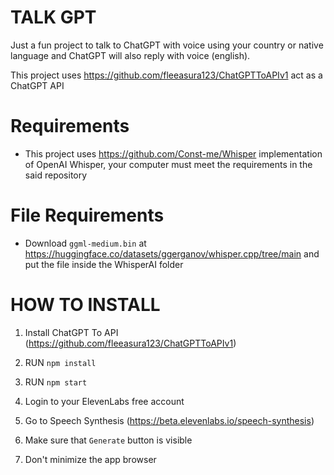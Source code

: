 # TALK GPT
Just a fun project to talk to ChatGPT with voice using your country or native language and ChatGPT will also reply with voice (english).

This project uses https://github.com/fleeasura123/ChatGPTToAPIv1 act as a ChatGPT API

# Requirements
* This project uses https://github.com/Const-me/Whisper implementation of OpenAI Whisper, your computer must meet the requirements in the said repository

# File Requirements
* Download ```ggml-medium.bin``` at https://huggingface.co/datasets/ggerganov/whisper.cpp/tree/main and put the file inside the WhisperAI folder

# HOW TO INSTALL

1. Install ChatGPT To API (https://github.com/fleeasura123/ChatGPTToAPIv1)

2. RUN ```npm install```

3. RUN ```npm start```

4. Login to your ElevenLabs free account

5. Go to Speech Synthesis (https://beta.elevenlabs.io/speech-synthesis)

6. Make sure that ```Generate``` button is visible

7. Don't minimize the app browser
